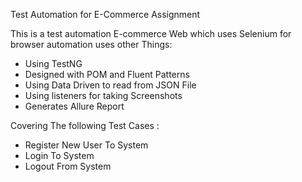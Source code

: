 Test Automation for E-Commerce Assignment

This is a test automation E-commerce Web which uses Selenium for browser automation uses other Things:

- Using TestNG
- Designed with POM and Fluent Patterns
- Using Data Driven to read from JSON File
- Using listeners for taking Screenshots
- Generates Allure Report


Covering The following Test Cases :
- Register New User To System
- Login To System
- Logout From System
